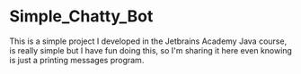 # Simple_Chatty_Bot

This is a simple project I developed in the Jetbrains Academy Java course, is really simple but I have fun doing this,
so I'm sharing it here even knowing is just a printing messages program.
